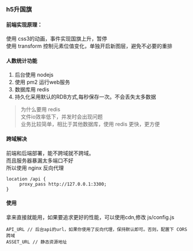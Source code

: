 ### h5升国旗
#### 前端实现原理：
使用 css3的动画，事件实现国旗上升，暂停  
使用 transform 控制元素位值变化，单独开启新图层，避免不必要的重排

#### 人数统计功能
1. 后台使用 nodejs  
2. 使用 pm2 运行web服务  
3. 数据库用 redis 
4. 持久化采用默认的RDB方式,每秒保存一次。不会丢失太多数据

> 为什么要用 redis  
> 文件io效率低下，并发时会出现问题  
> 业务比较简单，相比于其他数据库，使用 redis 更快，更方便

#### 跨域解决
前端和后端部署，能不跨域就不跨域。  
而且服务器暴漏太多端口不好   
所以使用 nginx 反向代理
```
location /api {
	 proxy_pass http://127.0.0.1:3300;
}
```

#### 使用
拿来直接就能用，如果要追求更好的性能，可以使用cdn,修改
js/config.js
```
API_URL // 后台api的url，如果你使用了反向代理，保持默认即可。否则，配置下 CORS 跨域
ASSET_URL // 静态资源地址
```
